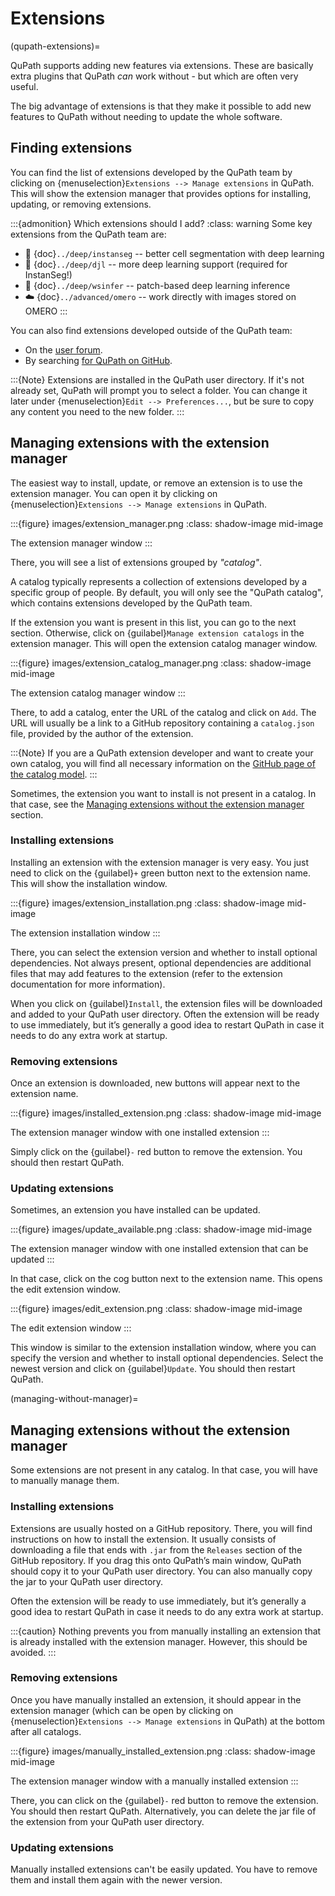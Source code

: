 # Extensions

(qupath-extensions)=

QuPath supports adding new features via extensions.
These are basically extra plugins that QuPath *can* work without - but which are often very useful.

The big advantage of extensions is that they make it possible to add new features to QuPath without needing to update the whole software.


## Finding extensions

You can find the list of extensions developed by the QuPath team by clicking on {menuselection}`Extensions --> Manage extensions` in QuPath.
This will show the extension manager that provides options for installing, updating, or removing extensions.

:::{admonition} Which extensions should I add?
:class: warning
Some key extensions from the QuPath team are:
* 🦠 {doc}`../deep/instanseg` -- better cell segmentation with deep learning
* 🤖 {doc}`../deep/djl` -- more deep learning support (required for InstanSeg!)
* 🔬 {doc}`../deep/wsinfer` -- patch-based deep learning inference
* ☁️ {doc}`../advanced/omero` -- work directly with images stored on OMERO
:::

You can also find extensions developed outside of the QuPath team:

* On the [user forum](https://forum.image.sc/tag/qupath).
* By searching [for QuPath on GitHub](https://github.com/search?q=qupath).

:::{Note}
Extensions are installed in the QuPath user directory.
If it's not already set, QuPath will prompt you to select a folder.
You can change it later under {menuselection}`Edit --> Preferences...`, but be sure to copy any content you need to the new folder.
:::


## Managing extensions with the extension manager

The easiest way to install, update, or remove an extension is to use the extension manager.
You can open it by clicking on {menuselection}`Extensions --> Manage extensions` in QuPath.

:::{figure} images/extension_manager.png
:class: shadow-image mid-image

The extension manager window
:::

There, you will see a list of extensions grouped by *"catalog"*.

A catalog typically represents a collection of extensions developed by a specific group of people.
By default, you will only see the "QuPath catalog", which contains extensions developed by the QuPath team.

If the extension you want is present in this list, you can go to the next section.
Otherwise, click on {guilabel}`Manage extension catalogs` in the extension manager. This will open the extension catalog manager window.

:::{figure} images/extension_catalog_manager.png
:class: shadow-image mid-image

The extension catalog manager window
:::

There, to add a catalog, enter the URL of the catalog and click on `Add`.
The URL will usually be a link to a GitHub repository containing a `catalog.json` file, provided by the author of the extension.

:::{Note}
If you are a QuPath extension developer and want to create your own catalog, you will find all necessary information on the [GitHub page of the catalog model](https://github.com/qupath/extension-catalog-model).
:::

Sometimes, the extension you want to install is not present in a catalog.
In that case, see the [Managing extensions without the extension manager](managing-without-manager) section.


### Installing extensions

Installing an extension with the extension manager is very easy.
You just need to click on the {guilabel}`+` green button next to the extension name. This will show the installation window.

:::{figure} images/extension_installation.png
:class: shadow-image mid-image

The extension installation window
:::

There, you can select the extension version and whether to install optional dependencies.
Not always present, optional dependencies are additional files that may add features to the extension (refer to the extension documentation for more information).

When you click on {guilabel}`Install`, the extension files will be downloaded and added to your QuPath user directory.
Often the extension will be ready to use immediately, but it’s generally a good idea to restart QuPath in case it needs to do any extra work at startup.


### Removing extensions

Once an extension is downloaded, new buttons will appear next to the extension name.

:::{figure} images/installed_extension.png
:class: shadow-image mid-image

The extension manager window with one installed extension
:::

Simply click on the {guilabel}`-` red button to remove the extension. You should then restart QuPath.


### Updating extensions

Sometimes, an extension you have installed can be updated.

:::{figure} images/update_available.png
:class: shadow-image mid-image

The extension manager window with one installed extension that can be updated
:::

In that case, click on the cog button next to the extension name. This opens the edit extension window.

:::{figure} images/edit_extension.png
:class: shadow-image mid-image

The edit extension window
:::

This window is similar to the extension installation window, where you can specify the version and whether to install optional dependencies. Select the newest version and click on {guilabel}`Update`.
You should then restart QuPath.


(managing-without-manager)=
## Managing extensions without the extension manager

Some extensions are not present in any catalog. In that case, you will have to manually manage them.


### Installing extensions

Extensions are usually hosted on a GitHub repository.
There, you will find instructions on how to install the extension.
It usually consists of downloading a file that ends with `.jar` from the `Releases` section of the GitHub repository.
If you drag this onto QuPath’s main window, QuPath should copy it to your QuPath user directory. You can also manually copy the jar to your QuPath user directory.

Often the extension will be ready to use immediately, but it’s generally a good idea to restart QuPath in case it needs to do any extra work at startup.

:::{caution}
Nothing prevents you from manually installing an extension that is already installed with the extension manager. However, this should be avoided.
:::


### Removing extensions

Once you have manually installed an extension, it should appear in the extension manager (which can be open by clicking on {menuselection}`Extensions --> Manage extensions` in QuPath) at the bottom after all catalogs.

:::{figure} images/manually_installed_extension.png
:class: shadow-image mid-image

The extension manager window with a manually installed extension
:::

There, you can click on the {guilabel}`-` red button to remove the extension.
You should then restart QuPath.
Alternatively, you can delete the jar file of the extension from your QuPath user directory.


### Updating extensions

Manually installed extensions can't be easily updated.
You have to remove them and install them again with the newer version.
